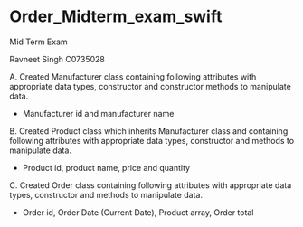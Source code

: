 # Order_Midterm_exam_swift

Mid Term Exam 

Ravneet Singh
C0735028

A. Created Manufacturer class containing following attributes with appropriate data types, constructor
and constructor methods to manipulate data.
- Manufacturer id and manufacturer name

B. Created Product class which inherits Manufacturer class and containing following attributes with
appropriate data types, constructor and methods to manipulate data.
- Product id, product name, price and quantity

C. Created Order class containing following attributes with appropriate data types, constructor and
methods to manipulate data.
- Order id, Order Date (Current Date), Product array, Order total

